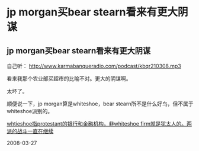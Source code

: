 # jp morgan买bear stearn看来有更大阴谋

## jp morgan买bear stearn看来有更大阴谋

自己听： http://www.karmabanqueradio.com/podcast/kbqr210308.mp3

看来我那个农业部买超市的比喻不对。更大的阴谋啊。

太坏了。

顺便说一下，jp morgan算是whiteshoe，bear stearn所不是什么好鸟，但不属于whiteshoe派别的。

[whtieshoe指protestant的银行和金融机构，非whiteshoe firm就是犹太人的。两派的战斗一直在继续](http://pengyou.rijiben.org/node/1968)


2008-03-27